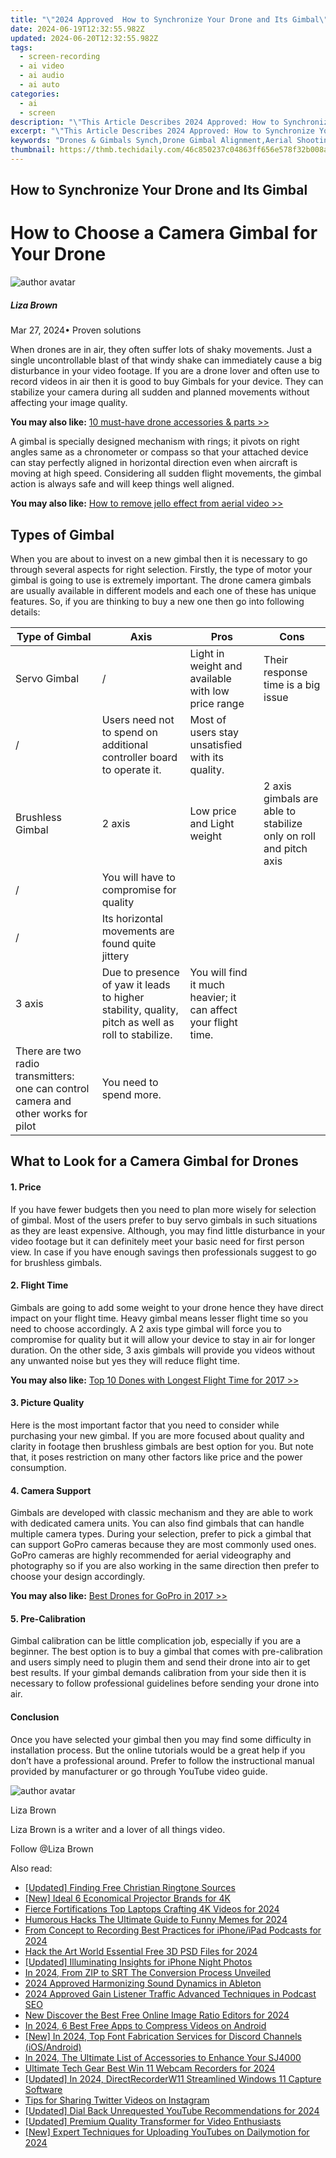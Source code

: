 ```yaml
---
title: "\"2024 Approved  How to Synchronize Your Drone and Its Gimbal\""
date: 2024-06-19T12:32:55.982Z
updated: 2024-06-20T12:32:55.982Z
tags: 
  - screen-recording
  - ai video
  - ai audio
  - ai auto
categories: 
  - ai
  - screen
description: "\"This Article Describes 2024 Approved: How to Synchronize Your Drone and Its Gimbal\""
excerpt: "\"This Article Describes 2024 Approved: How to Synchronize Your Drone and Its Gimbal\""
keywords: "Drones & Gimbals Synch,Drone Gimbal Alignment,Aerial Shooting Setup,Drone Stabilization Tech,Gimbal Sync for UAVs,Professional Drone Shots,Stabilized Drone Footage"
thumbnail: https://thmb.techidaily.com/46c850237c04863ff656e578f32b008a00b71b46385efb03b48baabde0ba89ee.jpg
---
```


## How to Synchronize Your Drone and Its Gimbal

# How to Choose a Camera Gimbal for Your Drone

![author avatar](https://lh5.googleusercontent.com/-AIMmjowaFs4/AAAAAAAAAAI/AAAAAAAAABc/Y5UmwDaI7HU/s250-c-k/photo.jpg)

##### Liza Brown

 Mar 27, 2024• Proven solutions

 When drones are in air, they often suffer lots of shaky movements. Just a single uncontrollable blast of that windy shake can immediately cause a big disturbance in your video footage. If you are a drone lover and often use to record videos in air then it is good to buy Gimbals for your device. They can stabilize your camera during all sudden and planned movements without affecting your image quality.

**You may also like:** [10 must-have drone accessories & parts >>](https://tools.techidaily.com/wondershare/filmora/download/)

 A gimbal is specially designed mechanism with rings; it pivots on right angles same as a chronometer or compass so that your attached device can stay perfectly aligned in horizontal direction even when aircraft is moving at high speed. Considering all sudden flight movements, the gimbal action is always safe and will keep things well aligned.

**You may also like:** [How to remove jello effect from aerial video >>](https://tools.techidaily.com/wondershare/filmora/download/)

## Types of Gimbal

 When you are about to invest on a new gimbal then it is necessary to go through several aspects for right selection. Firstly, the type of motor your gimbal is going to use is extremely important. The drone camera gimbals are usually available in different models and each one of these has unique features. So, if you are thinking to buy a new one then go into following details:

| Type of Gimbal                                                                     | Axis                                                                                              | Pros                                                           | Cons                                                             |
| ---------------------------------------------------------------------------------- | ------------------------------------------------------------------------------------------------- | -------------------------------------------------------------- | ---------------------------------------------------------------- |
| Servo Gimbal                                                                       | /                                                                                                 | Light in weight and available with low price range             | Their response time is a big issue                               |
| /                                                                                  | Users need not to spend on additional controller board to operate it.                             | Most of users stay unsatisfied with its quality.               |                                                                  |
| Brushless Gimbal                                                                   | 2 axis                                                                                            | Low price and Light weight                                     | 2 axis gimbals are able to stabilize only on roll and pitch axis |
| /                                                                                  | You will have to compromise for quality                                                           |                                                                |                                                                  |
| /                                                                                  | Its horizontal movements are found quite jittery                                                  |                                                                |                                                                  |
| 3 axis                                                                             | Due to presence of yaw it leads to higher stability, quality, pitch as well as roll to stabilize. | You will find it much heavier; it can affect your flight time. |                                                                  |
| There are two radio transmitters: one can control camera and other works for pilot | You need to spend more.                                                                           |                                                                |                                                                  |

## What to Look for a Camera Gimbal for Drones

#### 1\. Price

 If you have fewer budgets then you need to plan more wisely for selection of gimbal. Most of the users prefer to buy servo gimbals in such situations as they are least expensive. Although, you may find little disturbance in your video footage but it can definitely meet your basic need for first person view. In case if you have enough savings then professionals suggest to go for brushless gimbals.

#### 2\. Flight Time

 Gimbals are going to add some weight to your drone hence they have direct impact on your flight time. Heavy gimbal means lesser flight time so you need to choose accordingly. A 2 axis type gimbal will force you to compromise for quality but it will allow your device to stay in air for longer duration. On the other side, 3 axis gimbals will provide you videos without any unwanted noise but yes they will reduce flight time.

**You may also like:** [Top 10 Dones with Longest Flight Time for 2017 >>](https://tools.techidaily.com/wondershare/filmora/download/)

#### 3\. Picture Quality

 Here is the most important factor that you need to consider while purchasing your new gimbal. If you are more focused about quality and clarity in footage then brushless gimbals are best option for you. But note that, it poses restriction on many other factors like price and the power consumption.

#### 4\. Camera Support

 Gimbals are developed with classic mechanism and they are able to work with dedicated camera units. You can also find gimbals that can handle multiple camera types. During your selection, prefer to pick a gimbal that can support GoPro cameras because they are most commonly used ones. GoPro cameras are highly recommended for aerial videography and photography so if you are also working in the same direction then prefer to choose your design accordingly.

**You may also like:** [Best Drones for GoPro in 2017 >>](https://tools.techidaily.com/wondershare/filmora/download/)

#### 5\. Pre-Calibration

 Gimbal calibration can be little complication job, especially if you are a beginner. The best option is to buy a gimbal that comes with pre-calibration and users simply need to plugin them and send their drone into air to get best results. If your gimbal demands calibration from your side then it is necessary to follow professional guidelines before sending your drone into air.

#### Conclusion

 Once you have selected your gimbal then you may find some difficulty in installation process. But the online tutorials would be a great help if you don’t have a professional around. Prefer to follow the instructional manual provided by manufacturer or go through YouTube video guide.

![author avatar](https://lh5.googleusercontent.com/-AIMmjowaFs4/AAAAAAAAAAI/AAAAAAAAABc/Y5UmwDaI7HU/s250-c-k/photo.jpg)

Liza Brown

Liza Brown is a writer and a lover of all things video.

Follow @Liza Brown

<span class="atpl-alsoreadstyle">Also read:</span>
<div><ul>
<li><a href="https://some-knowledge.techidaily.com/updated-finding-free-christian-ringtone-sources/"><u>[Updated] Finding Free Christian Ringtone Sources</u></a></li>
<li><a href="https://some-knowledge.techidaily.com/new-ideal-6-economical-projector-brands-for-4k/"><u>[New] Ideal 6 Economical Projector Brands for 4K</u></a></li>
<li><a href="https://some-knowledge.techidaily.com/fierce-fortifications-top-laptops-crafting-4k-videos-for-2024/"><u>Fierce Fortifications  Top Laptops Crafting 4K Videos for 2024</u></a></li>
<li><a href="https://some-knowledge.techidaily.com/humorous-hacks-the-ultimate-guide-to-funny-memes-for-2024/"><u>Humorous Hacks  The Ultimate Guide to Funny Memes for 2024</u></a></li>
<li><a href="https://some-knowledge.techidaily.com/from-concept-to-recording-best-practices-for-iphoneipad-podcasts-for-2024/"><u>From Concept to Recording  Best Practices for iPhone/iPad Podcasts for 2024</u></a></li>
<li><a href="https://some-knowledge.techidaily.com/hack-the-art-world-essential-free-3d-psd-files-for-2024/"><u>Hack the Art World  Essential Free 3D PSD Files for 2024</u></a></li>
<li><a href="https://some-knowledge.techidaily.com/updated-illuminating-insights-for-iphone-night-photos/"><u>[Updated] Illuminating Insights for iPhone Night Photos</u></a></li>
<li><a href="https://some-knowledge.techidaily.com/in-2024-from-zip-to-srt-the-conversion-process-unveiled/"><u>In 2024, From ZIP to SRT  The Conversion Process Unveiled</u></a></li>
<li><a href="https://some-knowledge.techidaily.com/2024-approved-harmonizing-sound-dynamics-in-ableton/"><u>2024 Approved  Harmonizing Sound Dynamics in Ableton</u></a></li>
<li><a href="https://some-knowledge.techidaily.com/2024-approved-gain-listener-traffic-advanced-techniques-in-podcast-seo/"><u>2024 Approved  Gain Listener Traffic  Advanced Techniques in Podcast SEO</u></a></li>
<li><a href="https://ai-video-apps.techidaily.com/new-discover-the-best-free-online-image-ratio-editors-for-2024/"><u>New Discover the Best Free Online Image Ratio Editors for 2024</u></a></li>
<li><a href="https://some-techniques.techidaily.com/in-2024-6-best-free-apps-to-compress-videos-on-android/"><u>In 2024, 6 Best Free Apps to Compress Videos on Android</u></a></li>
<li><a href="https://discord-videos.techidaily.com/new-in-2024-top-font-fabrication-services-for-discord-channels-iosandroid/"><u>[New] In 2024, Top Font Fabrication Services for Discord Channels (iOS/Android)</u></a></li>
<li><a href="https://some-approaches.techidaily.com/in-2024-the-ultimate-list-of-accessories-to-enhance-your-sj4000/"><u>In 2024, The Ultimate List of Accessories to Enhance Your SJ4000</u></a></li>
<li><a href="https://screen-capture.techidaily.com/ultimate-tech-gear-best-win-11-webcam-recorders-for-2024/"><u>Ultimate Tech Gear  Best Win 11 Webcam Recorders for 2024</u></a></li>
<li><a href="https://screen-recording.techidaily.com/updated-in-2024-directrecorderw11-streamlined-windows-11-capture-software/"><u>[Updated] In 2024, DirectRecorderW11  Streamlined Windows 11 Capture Software</u></a></li>
<li><a href="https://twitter-videos.techidaily.com/tips-for-sharing-twitter-videos-on-instagram/"><u>Tips for Sharing Twitter Videos on Instagram</u></a></li>
<li><a href="https://facebook-video-footage.techidaily.com/updated-dial-back-unrequested-youtube-recommendations-for-2024/"><u>[Updated] Dial Back Unrequested YouTube Recommendations for 2024</u></a></li>
<li><a href="https://extra-guidance.techidaily.com/updated-premium-quality-transformer-for-video-enthusiasts/"><u>[Updated] Premium Quality Transformer for Video Enthusiasts</u></a></li>
<li><a href="https://facebook-record-videos.techidaily.com/new-expert-techniques-for-uploading-youtubes-on-dailymotion-for-2024/"><u>[New] Expert Techniques for Uploading YouTubes on Dailymotion for 2024</u></a></li>
</ul></div>

<ins class="adsbygoogle"
      style="display:block"
      data-ad-client="ca-pub-7571918770474297"
      data-ad-slot="8358498916"
      data-ad-format="auto"
      data-full-width-responsive="true"></ins>